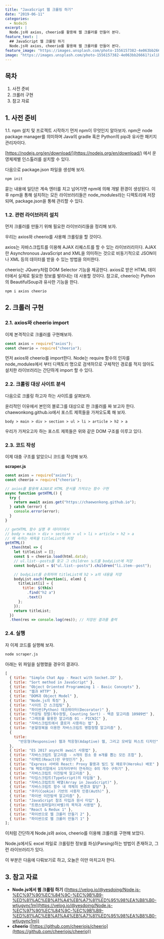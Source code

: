 ```yaml
---
title: "JavaScript 웹 크롤링 하기"
date: "2019-06-11"
categories:
  - NodeJS
excerpt: |
  Node.js와 axios, cheerio를 활용해 웹 크롤러를 만들어 본다.
feature_text: |
  ## JavaScript 웹 크롤링 하기
  Node.js와 axios, cheerio를 활용해 웹 크롤러를 만들어 본다.
feature_image: "https://images.unsplash.com/photo-1556157382-4e063bb26661?ixlib=rb-1.2.1&ixid=eyJhcHBfaWQiOjEyMDd9&auto=format&fit=crop&w=1500&q=80"
image: "https://images.unsplash.com/photo-1556157382-4e063bb26661?ixlib=rb-1.2.1&ixid=eyJhcHBfaWQiOjEyMDd9&auto=format&fit=crop&w=1500&q=80"
---
```


## 목차

1. 사전 준비
2. 크롤러 구현
3. 참고 자료

## 1. 사전 준비

1.1. npm 설치 및 프로젝트 시작하기
먼저 npm이 무엇인지 알아보자. npm은 node package manager를 의미하며 Java의 gradle 혹은 Python의 pip과 유사한 패키지 관리자이다.

[https://nodejs.org/en/download/](https://nodejs.org/en/download/) 에서 운영체제별 인스톨러를 설치할 수 있다.

다음으로 package.json 파일을 생성해 보자.

```cmd
npm init
```

묻는 내용에 일단은 계속 엔터를 치고 넘어가면 npm에 의해 개발 환경이 생성된다. 이후 npm을 통해 설치하는 모든 라이브러리들은 node_modules라는 디렉토리에 저장되며, package.json을 통해 관리할 수 있다.

### 1.2. 관련 라이브러리 설치

먼저 크롤러를 만들기 위해 필요한 라이브러리들을 정리해 보자.

우리는 axios와 cheerio를 사용해 크롤링을 할 것이다.

axios는 자바스크립트를 이용해 AJAX 리퀘스트를 할 수 있는 라이브러리이다. AJAX란 Asynchronous JavaScript and XML을 의미하는 것으로 비동기적으로 JSON이나 XML 등의 데이터를 받을 수 있는 방법을 의미한다.

cheerio는 JQuery처럼 DOM Selector 기능을 제공한다. axios로 받은 HTML 데이터에서 실제로 필요한 정보를 발라내는 데 사용할 것이다. 참고로, cheerio는 Python의 BeautifulSoup과 유사한 기능을 한다.

```cmd
npm i axios cheerio
```

## 2. 크롤러 구현

### 2.1. axios와 cheerio import

이제 본격적으로 크롤러를 구현해보자.

```javascript
const axios = require("axios");
const cheerio = require("cheerio");
```

먼저 axios와 cheerio를 import한다. Node는 require 함수의 인자를 node_modules에서 부터 디렉토리 명으로 검색하므로 구체적인 경로를 적지 않아도 설치한 라이브러리는 간단하게 import 할 수 있다.

### 2.2. 크롤링 대상 사이트 분석

다음으로 크롤링 하고자 하는 사이트를 살펴보자.

윤리적인 이유에서 본인의 블로그를 대상으로 한 크롤러를 짜 보고자 한다. chaewonkong.github.io에서 포스트 제목들을 가져오도록 해 보자.

```
body > main > div > section > ul > li > article > h2 > a
```

우리가 가져오고자 하는 포스트 제목들은 위와 같은 DOM 구조를 이루고 있다.

### 2.3. 코드 작성

이제 대충 구조를 알았으니 코드를 작성해 보자.

**scraper.js**

```javascript
const axios = require("axios");
const cheerio = require("cheerio");

// axios를 활용해 AJAX로 HTML 문서를 가져오는 함수 구현
async function getHTML() {
  try {
    return await axios.get("https://chaewonkong.github.io");
  } catch (error) {
    console.error(error);
  }
}

// getHTML 함수 실행 후 데이터에서
// body > main > div > section > ul > li > article > h2 > a
// 에 속하는 제목을 titleList에 저장
getHTML()
  .then(html => {
    let titleList = [];
    const $ = cheerio.load(html.data);
    // ul.list--posts를 찾고 그 children 노드를 bodyList에 저장
    const bodyList = $("ul.list--posts").children("li.item--post");

    // bodyList를 순회하며 titleList에 h2 > a의 내용을 저장
    bodyList.each(function(i, elem) {
      titleList[i] = {
        title: $(this)
          .find("h2 a")
          .text()
      };
    });
    return titleList;
  })
  .then(res => console.log(res)); // 저장된 결과를 출력
```

### 2.4. 실행

자 이제 코드를 실행해 보자.

```cmd
node scraper.js
```

아래는 위 파일을 실행했을 경우의 결과다.

```javascript
[
  { title: "Simple Chat App - React with Socket.IO" },
  { title: "Sort method in JavaScript" },
  { title: "Object Oriented Programming 1 - Basic Concepts" },
  { title: "웹과 HTTP" },
  { title: "DOM과 Object Model" },
  { title: "Node.js의 특징" },
  { title: "사이트 간 스크립팅" },
  { title: "파이썬(Python) 데코레이터(Decorator)" },
  { title: "카운팅 정렬(계수정렬, Counting Sort) - 백준 알고리즘 10989번" },
  { title: "그래프를 활용한 알고리즘 01 - PICNIC" },
  { title: "자바스크립트에서 클로저 사용하는 법" },
  { title: "분할정복을 이용한 자바스크립트 병합정렬 알고리즘" },
  {
    title:
      "반응형(Responsive) 웹과 적응형(Adaptive) 웹, 그리고 모바일 퍼스트 디자인"
  },
  { title: "ES 2017 async와 await 사용법" },
  { title: "자바스크립트 알고리즘 - n개의 원소 중 m개를 뽑는 모든 조합" },
  { title: "리액트(React)란 무엇인가" },
  { title: "Express 서버와 React: Proxy 활용과 빌드 및 헤로쿠(Heroku) 배포" },
  { title: "N 팩토리얼에서 1의자리부터 연속하는 0의 개수 구하기" },
  { title: "자바스크립트 이진탐색 알고리즘" },
  { title: "타입스크립트(TypeScript)의 타입들" },
  { title: "자바스크립트의 배열(Array in JavaScript)" },
  { title: "자바스크립트 함수 내 객체의 변경과 할당" },
  { title: "쿠키(Cookie) 기반의 사용자 인증(Auth)" },
  { title: "파이썬 이진탐색 알고리즘" },
  { title: "JavaScript 참조 타입과 원시 타입" },
  { title: "트랜스컴파일러(바벨)의 목적과 사용법" },
  { title: "React & Redux 1" },
  { title: "파이썬으로 웹 크롤러 만들기 2" },
  { title: "파이썬으로 웹 크롤러 만들기 1" }
];
```

이처럼 간단하게 Node.js와 axios, cheerio를 이용해 크롤러를 구현해 보았다.

Node.js에서도 excel 파일로 크롤링한 정보를 파싱(Parsing)하는 방법이 존재하고, 그런 라이브러리가 있다.

이 부분은 다음에 다뤄보기로 하고, 오늘은 이만 마치고자 한다.

## 3. 참고 자료

- **Node.js에서 웹 크롤링 하기** ([https://velog.io/@yesdoing/Node.js-%EC%97%90%EC%84%9C-%EC%9B%B9-%ED%81%AC%EB%A1%A4%EB%A7%81%ED%95%98%EA%B8%B0-wtjugync1m](https://velog.io/@yesdoing/Node.js-%EC%97%90%EC%84%9C-%EC%9B%B9-%ED%81%AC%EB%A1%A4%EB%A7%81%ED%95%98%EA%B8%B0-wtjugync1m))
- **cheerio** ([https://github.com/cheeriojs/cheerio](https://github.com/cheeriojs/cheerio))

